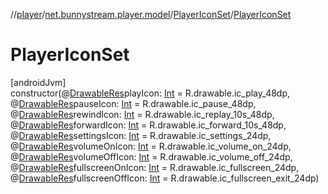 //[player](../../../index.md)/[net.bunnystream.player.model](../index.md)/[PlayerIconSet](index.md)/[PlayerIconSet](-player-icon-set.md)

# PlayerIconSet

[androidJvm]\
constructor(@[DrawableRes](https://developer.android.com/reference/kotlin/androidx/annotation/DrawableRes.html)playIcon: [Int](https://kotlinlang.org/api/latest/jvm/stdlib/kotlin-stdlib/kotlin/-int/index.html) = R.drawable.ic_play_48dp, @[DrawableRes](https://developer.android.com/reference/kotlin/androidx/annotation/DrawableRes.html)pauseIcon: [Int](https://kotlinlang.org/api/latest/jvm/stdlib/kotlin-stdlib/kotlin/-int/index.html) = R.drawable.ic_pause_48dp, @[DrawableRes](https://developer.android.com/reference/kotlin/androidx/annotation/DrawableRes.html)rewindIcon: [Int](https://kotlinlang.org/api/latest/jvm/stdlib/kotlin-stdlib/kotlin/-int/index.html) = R.drawable.ic_replay_10s_48dp, @[DrawableRes](https://developer.android.com/reference/kotlin/androidx/annotation/DrawableRes.html)forwardIcon: [Int](https://kotlinlang.org/api/latest/jvm/stdlib/kotlin-stdlib/kotlin/-int/index.html) = R.drawable.ic_forward_10s_48dp, @[DrawableRes](https://developer.android.com/reference/kotlin/androidx/annotation/DrawableRes.html)settingsIcon: [Int](https://kotlinlang.org/api/latest/jvm/stdlib/kotlin-stdlib/kotlin/-int/index.html) = R.drawable.ic_settings_24dp, @[DrawableRes](https://developer.android.com/reference/kotlin/androidx/annotation/DrawableRes.html)volumeOnIcon: [Int](https://kotlinlang.org/api/latest/jvm/stdlib/kotlin-stdlib/kotlin/-int/index.html) = R.drawable.ic_volume_on_24dp, @[DrawableRes](https://developer.android.com/reference/kotlin/androidx/annotation/DrawableRes.html)volumeOffIcon: [Int](https://kotlinlang.org/api/latest/jvm/stdlib/kotlin-stdlib/kotlin/-int/index.html) = R.drawable.ic_volume_off_24dp, @[DrawableRes](https://developer.android.com/reference/kotlin/androidx/annotation/DrawableRes.html)fullscreenOnIcon: [Int](https://kotlinlang.org/api/latest/jvm/stdlib/kotlin-stdlib/kotlin/-int/index.html) = R.drawable.ic_fullscreen_24dp, @[DrawableRes](https://developer.android.com/reference/kotlin/androidx/annotation/DrawableRes.html)fullscreenOffIcon: [Int](https://kotlinlang.org/api/latest/jvm/stdlib/kotlin-stdlib/kotlin/-int/index.html) = R.drawable.ic_fullscreen_exit_24dp)
